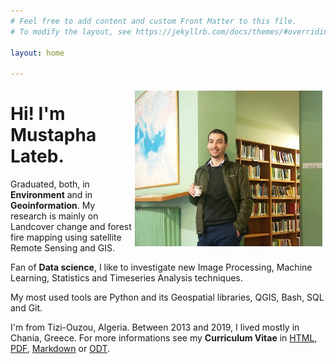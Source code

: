 ```yaml
---
# Feel free to add content and custom Front Matter to this file.
# To modify the layout, see https://jekyllrb.com/docs/themes/#overriding-theme-defaults

layout: home

---   
```

  
<div style="float: right;">
<img  style="margin: 5px;"  src="/assets/profile_300.jpg">   
</div>
   
   
Hi! I'm Mustapha Lateb.   
===
   
Graduated, both, in **Environment** and in **Geoinformation**. My research is mainly on Landcover change and forest fire mapping using satellite Remote Sensing and GIS.    
  
Fan of **Data science**, I like to investigate new Image Processing, Machine Learning, Statistics and Timeseries Analysis techniques.  
   
My most used tools are Python and its Geospatial libraries, QGIS, Bash, SQL and Git.   
   
I'm from Tizi-Ouzou, Algeria. Between 2013 and 2019, I lived mostly in Chania, Greece. For more informations see my **Curriculum Vitae** in [HTML](/resume/index.html), [PDF](/resume/mlateb_cv_en.pdf), [Markdown](/resume/mlateb_cv_en.md) or [ODT](/resume/mlateb_cv_en.odt).
   
      
      
